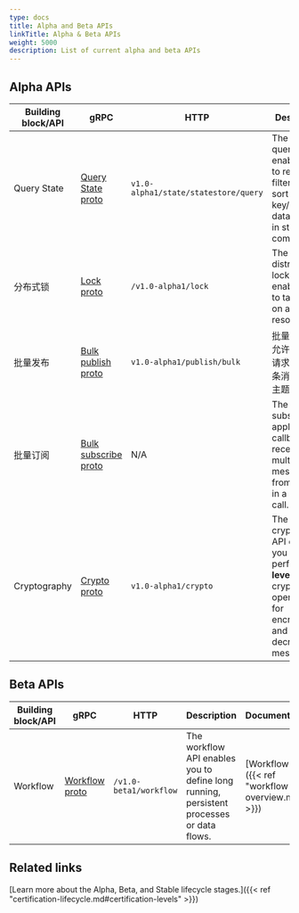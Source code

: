 ```yaml
---
type: docs
title: Alpha and Beta APIs
linkTitle: Alpha & Beta APIs
weight: 5000
description: List of current alpha and beta APIs
---
```


## Alpha APIs

| Building block/API | gRPC                                                                                                                                           | HTTP                                 | Description                                                                                                                                | Documentation                                                                                                                                                 | Version introduced    |
| ------------------ | ---------------------------------------------------------------------------------------------------------------------------------------------- | ------------------------------------ | ------------------------------------------------------------------------------------------------------------------------------------------ | ------------------------------------------------------------------------------------------------------------------------------------------------------------- | --------------------- |
| Query State        | [Query State proto](https://github.com/dapr/dapr/blob/5aba3c9aa4ea9b3f388df125f9c66495b43c5c9e/dapr/proto/runtime/v1/dapr.proto#L44)           | `v1.0-alpha1/state/statestore/query` | The state query API enables you to retrieve, filter, and sort the key/value data stored in state store components.         | [Query State API]({{< ref "howto-state-query-api.md" >}})              | v1.5  |
| 分布式锁               | [Lock proto](https://github.com/dapr/dapr/blob/5aba3c9aa4ea9b3f388df125f9c66495b43c5c9e/dapr/proto/runtime/v1/dapr.proto#L112)                 | `/v1.0-alpha1/lock`                  | The distributed lock API enables you to take a lock on a resource.                                                         | [Distributed Lock API]({{< ref "distributed-lock-api-overview.md" >}}) | v1.8  |
| 批量发布               | [Bulk publish proto](https://github.com/dapr/dapr/blob/5aba3c9aa4ea9b3f388df125f9c66495b43c5c9e/dapr/proto/runtime/v1/dapr.proto#L59)          | `v1.0-alpha1/publish/bulk`           | 批量发布API允许您在单个请求中发布多条消息到一个主题。                                                                                                               | [Bulk Publish and Subscribe API]({{< ref "pubsub-bulk.md" >}})         | v1.10 |
| 批量订阅               | [Bulk subscribe proto](https://github.com/dapr/dapr/blob/5aba3c9aa4ea9b3f388df125f9c66495b43c5c9e/dapr/proto/runtime/v1/appcallback.proto#L57) | N/A                                  | The bulk subscribe application callback receives multiple messages from a topic in a single call.                          | [Bulk Publish and Subscribe API]({{< ref "pubsub-bulk.md" >}})         | v1.10 |
| Cryptography       | [Crypto proto](https://github.com/dapr/dapr/blob/5aba3c9aa4ea9b3f388df125f9c66495b43c5c9e/dapr/proto/runtime/v1/dapr.proto#L118)               | `v1.0-alpha1/crypto`                 | The cryptography API enables you to perform **high level** cryptography operations for encrypting and decrypting messages. | [Cryptography API]({{< ref "cryptography-overview.md" >}})             | v1.11 |

## Beta APIs

| Building block/API | gRPC                                                                                                                               | HTTP                   | Description                                                                                              | Documentation                                                                                                                             | Version introduced    |
| ------------------ | ---------------------------------------------------------------------------------------------------------------------------------- | ---------------------- | -------------------------------------------------------------------------------------------------------- | ----------------------------------------------------------------------------------------------------------------------------------------- | --------------------- |
| Workflow           | [Workflow proto](https://github.com/dapr/dapr/blob/5aba3c9aa4ea9b3f388df125f9c66495b43c5c9e/dapr/proto/runtime/v1/dapr.proto#L151) | `/v1.0-beta1/workflow` | The workflow API enables you to define long running, persistent processes or data flows. | [Workflow API]({{< ref "workflow-overview.md" >}}) | v1.10 |

## Related links

[Learn more about the Alpha, Beta, and Stable lifecycle stages.]({{< ref "certification-lifecycle.md#certification-levels" >}})
